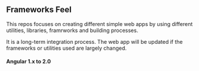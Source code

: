 ## Frameworks Feel
This repos focuses on creating different simple web apps by using different utilities, libraries, framrworks and building processes.

It is a long-term integration process. The web app will be updated if the frameworks or utilities used are largely changed.

#### Angular 1.x to 2.0
